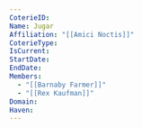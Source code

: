 ```yaml
---
CoterieID: 
Name: Jugar
Affiliation: "[[Amici Noctis]]"
CoterieType: 
IsCurrent: 
StartDate: 
EndDate: 
Members:
  - "[[Barnaby Farmer]]"
  - "[[Rex Kaufman]]"
Domain: 
Haven:
---
```

